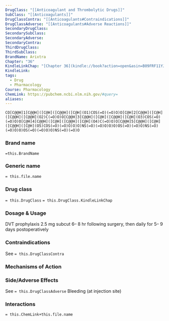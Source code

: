 ```yaml
---
DrugClass: "[[Anticoagulant and Thrombolytic Drugs]]"
SubClass: "[[Anticoagulants]]"
DrugClassContra: "[[Anticoagulants#Contraindications]]"
DrugClassAdverse: "[[Anticoagulants#Adverse Reactions]]"
SecondaryDrugClass: 
SecondarySubClass: 
SecondaryAdverse: 
SecondaryContra: 
ThirdDrugClass: 
ThirdSubClass: 
BrandName: Arixtra
Chapter: "36"
KindleLinkChap: "[Chapter 36](kindle://book?action=open&asin=B09FRF11YJ&location=19929)"
KindleLink: 
tags:
  - Drug
  - Pharmacology
Course: Pharmacology
ChemLink: https://pubchem.ncbi.nlm.nih.gov/#query=
aliases:
---
```

```smiles
CO[C@@H]1[C@@H]([C@H]([C@@H]([C@H](O1)COS(=O)(=O)O)O[C@H]2[C@@H]([C@H]([C@@H]([C@@H](O2)C(=O)O)O[C@@H]3[C@@H]([C@H]([C@@H]([C@H](O3)COS(=O)(=O)O)O[C@H]4[C@@H]([C@H]([C@@H]([C@H](O4)C(=O)O)O[C@@H]5[C@@H]([C@H]([C@@H]([C@H](O5)COS(=O)(=O)O)O)O)NS(=O)(=O)O)O)O)OS(=O)(=O)O)NS(=O)(=O)O)O)OS(=O)(=O)O)O)NS(=O)(=O)O
```

### Brand name
`=this.BrandName`

### Generic name
`= this.file.name`

### Drug class 
`= this.DrugClass`
	`= this.DrugClass.KindleLinkChap`

### Dosage & Usage
DVT prophylaxis
2.5 mg subcut 6– 8 hr following surgery, then daily for 5– 9 days postoperatively

### Contraindications
See `= this.DrugClassContra`

### Mechanisms of Action


### Side/Adverse Effects
See `= this.DrugClassAdverse`
Bleeding (at injection site)

### Interactions

`= this.ChemLink+this.file.name`

